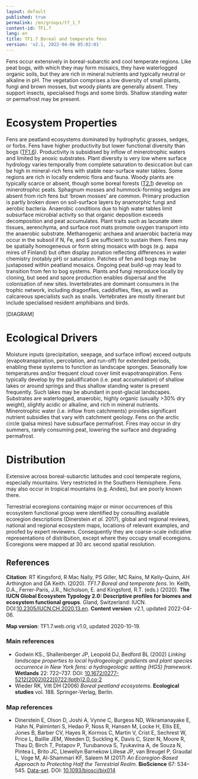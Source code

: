 ```yaml
---
layout: default
published: true
permalink: /en/groups/tf_1_7
content-id: TF1.7
lang: en
title: TF1.7 Boreal and temperate fens
version: 'v2.1, 2022-04-06 05:02:01'
---
```


Fens occur extensively in boreal-subarctic and cool temperate regions. Like peat bogs, with which they may form mosaics, they have waterlogged organic soils, but they are rich in mineral nutrients and typically neutral or alkaline in pH. The vegetation comprises a low diversity of small plants, fungi and brown mosses, but woody plants are generally absent. They support insects, specialised frogs and some birds. Shallow standing water or permafrost may be present.

# Ecosystem Properties
 
Fens are peatland ecosystems dominated by hydrophytic grasses, sedges, or forbs. Fens have higher productivity but lower functional diversity than bogs ([TF1.6](/explore/groups/TF1.6)). Productivity is subsidised by inflow of minerotrophic waters and limited by anoxic substrates. Plant diversity is very low where surface hydrology varies temporally from complete saturation to desiccation but can be high in mineral-rich fens with stable near-surface water tables. Some regions are rich in locally endemic flora and fauna. Woody plants are typically scarce or absent, though some boreal forests ([T2.1](/explore/groups/T2.1)) develop on minerotrophic peats. Sphagnum mosses and hummock-forming sedges are absent from rich fens but ‘brown mosses’ are common. Primary production is partly broken down on soil-surface layers by anamorphic fungi and aerobic bacteria. Anaerobic conditions due to high water tables limit subsurface microbial activity so that organic deposition exceeds decomposition and peat accumulates. Plant traits such as lacunate stem tissues, aerenchyma, and surface root mats promote oxygen transport into the anaerobic substrate. Methanogenic archaea and anaerobic bacteria may occur in the subsoil if N, Fe, and S are sufficient to sustain them. Fens may be spatially homogeneous or form string mosaics with bogs (e.g. aapa mires of Finland) but often display zonation reflecting differences in water chemistry (notably pH) or saturation. Patches of fen and bogs may be juxtaposed within peatland mosaics. Ongoing peat build-up may lead to transition from fen to bog systems. Plants and fungi reproduce locally by cloning, but seed and spore production enables dispersal and the colonisation of new sites. Invertebrates are dominant consumers in the trophic network, including dragonflies, caddisflies, flies, as well as calcareous specialists such as snails. Vertebrates are mostly itinerant but include specialised resident amphibians and birds.

[DIAGRAM]

# Ecological Drivers
 
Moisture inputs (precipitation, seepage, and surface inflow) exceed outputs (evapotranspiration, percolation, and run-off) for extended periods, enabling these systems to function as landscape sponges. Seasonally low temperatures and/or frequent cloud cover limit evapotranspiration. Fens typically develop by the paludification (i.e. peat accumulation) of shallow lakes or around springs and thus shallow standing water is present frequently. Such lakes may be abundant in post-glacial landscapes. Substrates are waterlogged, anaerobic, highly organic (usually >30% dry weight), slightly acidic or alkaline, and rich in mineral nutrients. Minerotrophic water (i.e. inflow from catchments) provides significant nutrient subsidies that vary with catchment geology. Fens on the arctic circle (palsa mires) have subsurface permafrost. Fires may occur in dry summers, rarely consuming peat, lowering the surface and degrading permafrost.
 
# Distribution
 
Extensive across boreal-subarctic latitudes and cool temperate regions, especially mountains. Very restricted in the Southern Hemisphere. Fens may also occur in tropical mountains (e.g. Andes), but are poorly known there.

Terrestrial ecoregions containing major or minor occurrences of this ecosystem functional group were identified by consulting available ecoregion descriptions (Dinerstein _et al._ 2017), global and regional reviews, national and regional ecosystem maps, locations of relevant examples, and proofed by expert reviewers. Consequently they are coarse-scale indicative representations of distribution, except where they occupy small ecoregions. Ecoregions were mapped at 30 arc second spatial resolution.

## References

**Citation**: RT Kingsford, R Mac Nally, PS Giller, MC Rains, M Kelly-Quinn, AH Arthington and DA Keith. (2020). *TF1.7 Boreal and temperate fens*. In: Keith, D.A., Ferrer-Paris, J.R., Nicholson, E. and Kingsford, R.T. (eds.) (2020). **The IUCN Global Ecosystem Typology 2.0: Descriptive profiles for biomes and ecosystem functional groups**. Gland, Switzerland: IUCN. DOI:[10.2305/IUCN.CH.2020.13.en](https://doi.org/10.2305/IUCN.CH.2020.13.en).
**Content version**: v2.1, updated 2022-04-06.

**Map version**: TF1.7.web.orig v1.0, updated 2020-10-19.

### Main references
* Godwin KS., Shallenberger JP, Leopold DJ, Bedford BL  (2002) *Linking landscape properties to local hydrogeologic gradients and plant species occurrence in New York fens: a hydrogeologic setting (HGS) framework*. **Wetlands** 22: 722–737. DOI: [10.1672/0277-5212(2002)022[0722:llptlh]2.0.co;2](http://doi.org/10.1672/0277-5212(2002)022[0722:llptlh]2.0.co;2)
* Wieder RK, Vitt DH  (2006) *Boreal peatland ecosystems*. **Ecological studies** vol. 188. Springer-Verlag, Berlin.

### Map references
* Dinerstein E, Olson D, Joshi A, Vynne C, Burgess ND, Wikramanayake E, Hahn N, Palminteri S, Hedao P, Noss R, Hansen M, Locke H, Ellis EE, Jones B, Barber CV, Hayes R, Kormos C, Martin V, Crist E, Sechrest W, Price L, Baillie JEM, Weeden D, Suckling K, Davis C, Sizer N, Moore R, Thau D, Birch T, Potapov P, Turubanova S, Tyukavina A, de Souza N, Pintea L, Brito JC, Llewellyn Barnekow Lillesø JP, van Breugel P, Graudal L, Voge M, Al-Shammari KF, Saleem M  (2017) *An Ecoregion-Based Approach to Protecting Half the Terrestrial Realm*. **BioScience** 67: 534–545. [Data-set](https://ecoregions2017.appspot.com/). DOI: [10.1093/biosci/bix014](http://doi.org/10.1093/biosci/bix014)
